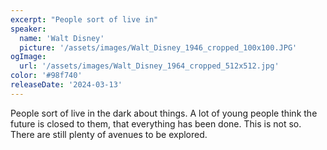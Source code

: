 ```yaml
---
excerpt: "People sort of live in"
speaker:
  name: 'Walt Disney'
  picture: '/assets/images/Walt_Disney_1946_cropped_100x100.JPG'
ogImage:
  url: '/assets/images/Walt_Disney_1964_cropped_512x512.jpg'
color: '#98f740'
releaseDate: '2024-03-13'
---
```

People sort of live in the dark about things. A lot of young people think the future is closed to them, that everything has been done. This is not so. There are still plenty of avenues to be explored.
